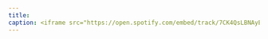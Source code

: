 ```yaml
---
title: 
caption: <iframe src="https://open.spotify.com/embed/track/7CK4QsLBNAyEYVxXn5zXa0" width="100%" height="80" frameBorder="0" allowtransparency="true" allow="encrypted-media"></iframe>
---
```

